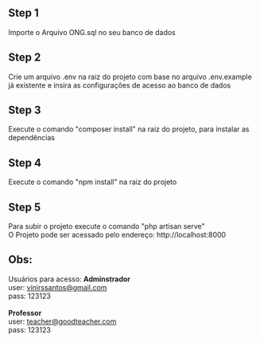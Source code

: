 ## Step 1

Importe o Arquivo ONG.sql no seu banco de dados

## Step 2

Crie um arquivo .env na raiz do projeto com base no arquivo .env.example já existente e insira as configurações de acesso ao banco de dados

## Step 3

Execute o comando "composer install" na raiz do projeto, para instalar as dependências

## Step 4

Execute o comando "npm install" na raiz do projeto

## Step 5

Para subir o projeto  execute o comando "php artisan serve" <br />
O Projeto pode ser acessado pelo endereço: http://localhost:8000

## Obs:
Usuários para acesso:
<strong>Adminstrador</strong><br />
user: vinirssantos@gmail.com<br />
pass: 123123<br /><br />
<strong>Professor</strong><br />
user: teacher@goodteacher.com<br />
pass: 123123<br />

